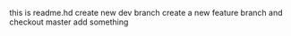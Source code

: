 this is readme.hd 
create new dev branch
create a new feature branch and checkout master add something

